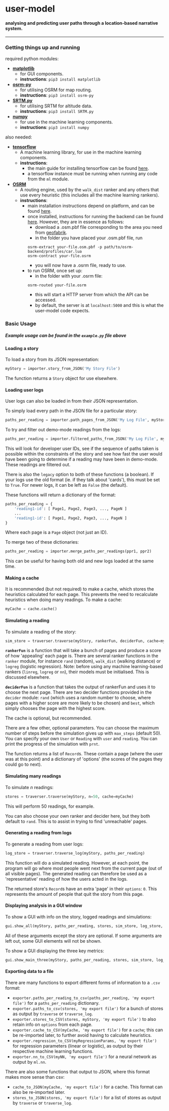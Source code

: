 # **user-model**
#### analysing and predicting user paths through a location-based narrative system.
___

### **Getting things up and running**
required python modules:

- **[matplotlib](https://pypi.python.org/pypi/matplotlib)**
    - for GUI components.
    - **instructions**: `pip3 install matplotlib`
- **[osrm-py](https://pypi.python.org/pypi/osrm-py/)**
    - for utilising OSRM for map routing.
    - **instructions**: `pip3 install osrm-py`
- **[SRTM.py](https://pypi.python.org/pypi/SRTM.py)**
    - for utilising SRTM for altitude data.
    - **instructions**: `pip3 install SRTM.py`
- **[numpy](https://pypi.python.org/pypi/numpy)**
    - for use in the machine learning components.
    - **instructions**: `pip3 install numpy`

also needed:

- **[tensorflow](https://www.tensorflow.org)**
    - A machine learning library, for use in the machine learning components.
    - **instructions**:
        - the main guide for installing tensorflow can be found [here](https://www.tensorflow.org/install/).
        - a tensorflow instance must be running when running any code from the `ml` module.
- **[OSRM](http://project-osrm.org)**
    - A routing engine, used by the `walk_dist` ranker and any others that use every heuristic (this includes all the machine learning rankers).
    - **instructions**:
        - main installation instructions depend on platform, and can be found [here](https://github.com/Project-OSRM/osrm-backend/wiki).
        - once installed, instructions for running the backend can be found [here](https://github.com/Project-OSRM/osrm-backend/wiki/Running-OSRM). However, they are in essence as follows:
            - download a .osm.pbf file corresponding to the area you need from [geofabrik](http://download.geofabrik.de).
            - in the folder you have placed your .osm.pbf file, run
            ```
            osrm-extract your-file.osm.pbf -p path/to/osrm-backend/profiles/car.lua
            osrm-contract your-file.osrm
            ```
            - you will now have a .osrm file, ready to use.
        - to run OSRM, once set up:
            - in the folder with your .osrm file:
            ```
            osrm-routed your-file.osrm
            ```
            - this will start a HTTP server from which the API can be accessed.
            - by default, the server is at `localhost:5000` and this is what the user-model code expects.

### **Basic Usage**

##### *Example usage can be found in the `example.py` file above*

#### **Loading a story**
To load a story from its JSON representation:
```python
myStory = importer.story_from_JSON('My Story File')
```
The function returns a `Story` object for use elsewhere.

#### **Loading user logs**
User logs can also be loaded in from their JSON representation.

To simply load every path in the JSON file for a particular story:
```python
paths_per_reading = importer.path_pages_from_JSON('My Log File', myStory)
```
To try and filter out demo-mode readings from the logs:
```python
paths_per_reading = importer.filtered_paths_from_JSON('My Log File', myStory)
```
This will look for developer user IDs, see if the sequence of paths taken is possible within the constraints of the story and see how fast the user would have been going to determine if a reading may have been in demo-mode. These readings are filtered out.

There is also the `legacy` option to both of these functions (a boolean). If your logs use the old format (ie. if they talk about 'cards'), this must be set to `True`. For newer logs, it can be left as `False` (the default).

These functions will return a dictionary of the format:
```python
paths_per_reading = {
    'reading1-id': [ Page1, Page2, Page3, ..., PageN ]
    ...
    'reading1-id': [ Page1, Page2, Page3, ..., PageN ]
}
```

Where each page is a `Page` object (not just an ID).

To merge two of these dictionaries:
```python
paths_per_reading = importer.merge_paths_per_readings(ppr1, ppr2)
```
This can be useful for having both old and new logs loaded at the same time.

#### **Making a cache**
It is recommended (but not required) to make a cache, which stores the heuristics calculated for each page. This prevents the need to recalculate heuristics when doing many readings. To make a cache:
```python
myCache = cache.cache()
```

#### **Simulating a reading**
To simulate a reading of the story:
```python
sim_store = traverser.traverse(myStory, rankerFun, deciderFun, cache=myCache)
```
**`rankerFun`** is a function that will take a bunch of pages and produce a score of how 'appealing' each page is. There are several ranker functions in the `ranker` module, for instance `rand` (random), `walk_dist` (walking distance) or `logreg` (logistic regression). Note: before using any machine learning-based rankers (`linreg`, `logreg` or `nn`), their models must be initialised. This is discussed elsewhere.

**`deciderFun`** is a function that takes the output of rankerFun and uses it to choose the next page. There are two decider functions provided in the `decider` module: `rand` (which uses a random number to choose, where pages with a higher score are more likely to be chosen) and `best`, which simply chooses the page with the highest score.

The cache is optional, but recommended.

There are a few other, optional parameters. You can choose the maximum number of steps before the simulation gives up with `max_steps` (default 50). You can specify your own `User` or `Reading` with `user` and `reading`. You can print the progress of the simulation with `prnt`.

The function returns a list of `Record`s. These contain a page (where the user was at this point) and a dictionary of 'options' (the scores of the pages they could go to next).

#### **Simulating many readings**
To simulate *n* readings:
```python
stores = traverser.traverse(myStory, n=50, cache=myCache)
```
This will perform 50 readings, for example.

You can also choose your own ranker and decider here, but they both default to `rand`. This is to assist in trying to find 'unreachable' pages.

#### **Generating a reading from logs**
To generate a reading from user logs:
```python
log_store = traverser.traverse_log(myStory, paths_per_reading)
```
This function will do a simulated reading. However, at each point, the program will go where most people went next from the current page (out of all visible pages). The generated reading can therefore be used as a 'representative' reading of how the users acted in the logs.

The returned store's `Record`s have an extra 'page' in their `options`: `0`. This represents the amount of people that quit the story from this page.

#### **Displaying analysis in a GUI window**
To show a GUI with info on the story, logged readings and simulations:
```python
gui.show_all(myStory, paths_per_reading, stores, sim_store, log_store, rankerFun, cache)
```
All of these arguments except the story are optional. If some arguments are left out, some GUI elements will not be shown.

To show a GUI displaying the three key metrics:
```python
gui.show_main_three(myStory, paths_per_reading, stores, sim_store, log_store, rankerFun, cache)
```
#### **Exporting data to a file**
There are many functions to export different forms of information to a `.csv` format:

- `exporter.paths_per_reading_to_csv(paths_per_reading, 'my export file')` for a `paths_per_reading` dictionary.
- `exporter.paths_to_csv(stores, 'my export file')` for a bunch of stores as output by `traverse` or `traverse_log`.
- `exporter.stores_to_CSV(stores, myStory, 'my export file')` to also retain info on `options` from each page.
- `exporter.cache_to_CSV(myCache, 'my export file')` for a `cache`; this can be re-imported later, to further avoid having to calculate heuristics.
- `exporter.regression_to_CSV(myRegressionParams, 'my export file')` for regression parameters (linear or logistic), as output by their respective machine learning functions.
- `exporter.nn_to_CSV(myNN, 'my export file')` for a neural network as output by `ml.nn`.

There are also some functions that output to JSON, where this format makes more sense than csv:

- `cache_to_JSON(myCache, 'my export file')` for a cache. This format can also be re-imported later.
- `stores_to_JSON(stores, 'my export file')` for a list of stores as output by `traverse` or `traverse_log`.

